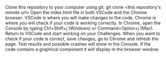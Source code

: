 Clone this repository to your computer using git: git clone <this repository's remote url>
Open the index.html file in both VSCode and the Chrome browser:
VSCode is where you will make changes to the code.
Chrome is where you will check if your code is working correctly.
In Chrome, open the Console by typing Ctrl+Shift+j (Windows) or Command+Option+j (Mac).
Return to VSCode and start working on your Challenges.
When you want to check if your code is correct, save changes, go to Chrome and refresh the page.
Test results and possible crashes will show in the Console.
If the code contains a graphical component it will display in the browser window.
